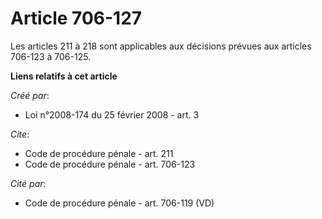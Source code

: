 # Article 706-127

Les articles 211 à 218 sont applicables aux décisions prévues aux articles 706-123 à 706-125.

**Liens relatifs à cet article**

_Créé par_:

  - Loi n°2008-174 du 25 février 2008 - art. 3

_Cite_:

  - Code de procédure pénale - art. 211
  - Code de procédure pénale - art. 706-123

_Cité par_:

  - Code de procédure pénale - art. 706-119 (VD)
